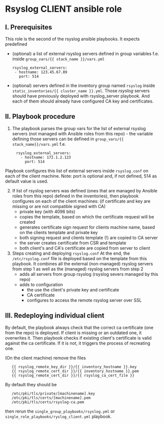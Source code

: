 # Rsyslog CLIENT ansible role

## I. Prerequisites

This role is the second of the rsyslog ansible playbooks. It expects predefined
 - (optional) a list of external rsyslog servers defined in group variables f.e.
   inside ```group_vars/{{ stack_name }}/vars.yml```
     ```
     rsyslog_external_servers:
      - hostname: 123.45.67.89
        port: 514
     ```
 - (optional) servers defined in the inventory group named ```rsyslog``` inside
   ```static_inventories/{{ cluster_name }}.yml```. Those _rsyslog_ servers should 
   have previously deployed with rsyslog_server playbook. And each of them should
   already have configured CA key and certificates.

## II. Playbook procedure

1. The playbook parses the group vars for the list of external rsyslog servers
   (not managed with Ansible roles from this repo) - the variable defining those
   servers can be defined in ```group_vars/{{ stack_name}}/vars.yml``` f.e.
```
     rsyslog_external_servers:
       - hostname: 172.1.2.123
         port: 514
```
   Playbook configures this list of external servers inside `rsyslog.conf` on each
   of the client machine.
   Note: port is optional and, if not defined, 514 as default value is used.

2. If list of rsyslog servers was defined (ones that are managed by Ansible roles
   from this repo)  defined in the inventories), then playbook configures on each
   of the client machines:
   (if certificate and key are missing or are not compatible signed with CA)
    - private key (with 4096 bits)
    - copies the template, based on which the certificate request will be created
    - generates certificate sign request for clients machine name, based on the
      clients template and private key
    - both signing request and clients template (!) are copied to CA server
    - the server creates certificate from CSR and template
    - both client's and CA's certificate are copied from server to client
3. Steps creating and deploying `rsyslog.conf`
   At the end, the `/etc/rsyslog.conf` file is deployed based on the template from
   this playbook. It combines all the external (non-managed) rsyslog servers from 
   step 1 as well as the (managed) rsyslog servers from step 2
    - adds all servers from group rsyslog (rsyslog severs managed by this repo)
    - adds to configuration
      - the use the client's private key and certificate
      - CA certificate
      - configures to access the remote rsyslog server over SSL

## III. Redeploying individual client

By default, the playbook always check that the correct ca certificate (one from the
repo) is deployed. If client is missing or an outdated one, it overwrites it. Then
playbook checks if existing client's certificate is valid against the ca certificate.
If it is not, it triggers the process of recreating one.

(On the client machine) remove the files
```
   {{ rsyslog_remote_key_dir }}/{{ inventory_hostname }}.key
   {{ rsyslog_remote_cert_dir }}/{{ inventory_hostname }}.pem
   {{ rsyslog_remote_cert_dir }}/{{ rsyslog_ca_cert_file }}
```
By default they should be
```
   /etc/pki/tls/private/[machinename].key
   /etc/pki/tls/certs/[machinename].pem
   /etc/pki/tls/certs/rsyslog-ca.pem
```
then rerun the `single_group_playbooks/rsyslog.yml` or `single_role_playbooks/ryslog_client.yml`
playbook.
